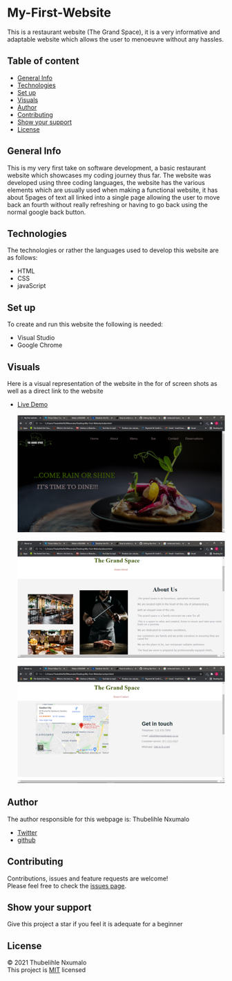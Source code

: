 # My-First-Website
This is a restaurant website (The Grand Space), 
it is a very informative and adaptable website which allows the user to menoeuvre without any hassles.
 ## Table of content
 * [General Info](#general-info)
 * [Technologies](#technologies)
 * [Set up](#set-up)
 * [Visuals](#visuals)
 * [Author](#author)
 * [Contributing](#contributing)
 * [Show your support](#show-your-support)
 * [License](#license)
 ## General Info
 This is my very first take on software development, a basic restaurant website which showcases my coding journey thus far. The website  was developed using three coding languages, the website has the various elements which  are usually used when making a functional website, it has about 5pages of text all linked into a single page allowing the user to move back an fourth without really refreshing or having to go back using the normal google back button.
 
 ## Technologies
 The technologies or rather the languages used to develop this website are as follows:
 * HTML
 * CSS
 * javaScript
 
 ## Set up
 To create and run this website the following is needed:
 * Visual Studio
 * Google Chrome
 
 ## Visuals
 Here is a visual representation of the website in the for of screen shots as well as a direct link to the website
 * [Live Demo]() <br/><br/>
 ![](https://github.com/ThubehN/My-First-Website/blob/develop/images/Screenshot%20(5).png)<br/><br/> ![](https://github.com/ThubehN/My-First-Website/blob/develop/images/Screenshot%20(6).png)<br/><br/>![](https://github.com/ThubehN/My-First-Website/blob/develop/images/Screenshot%20(8).png)
 
 ## Author
 The author responsible for this webpage is:
 Thubelihle Nxumalo
 * [Twitter](https://twitter.com/Thubeh_N)
 * [github](https://github.com/ThubehN)
 
 ## Contributing
 Contributions, issues and feature requests are welcome!<br/>
 Please feel free to check the [issues page]().
 
 ## Show your support
 Give this project a star if you feel it is adequate for a beginner
 
 ## License
 &copy; 2021 Thubelihle Nxumalo<br/>
 This project is [MIT](https://github.com/ThubehN/My-First-Website/blob/develop/images/LICENSE) licensed
